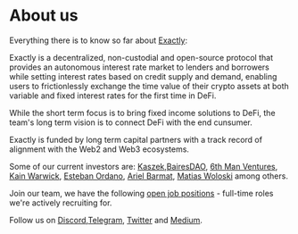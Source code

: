 # About us

Everything there is to know so far about [Exactly](https://exact.ly):

Exactly is a decentralized, non-custodial and open-source protocol that provides an autonomous interest rate market to lenders and borrowers while setting interest rates based on credit supply and demand, enabling users to frictionlessly exchange the time value of their crypto assets at both variable and fixed interest rates for the first time in DeFi.

While the short term focus is to bring fixed income solutions to DeFi, the team's long term vision is to connect DeFi with the end cunsumer.

Exactly is funded by long term capital partners with a track record of alignment with the Web2 and Web3 ecosystems.

Some of our current investors are: [Kaszek](https://www.kaszek.com),[BairesDAO](https://twitter.com/bairesdao), [6th Man Ventures](https://www.6thman.ventures), [Kain Warwick](https://twitter.com/kaiynne), [Esteban Ordano](https://github.com/eordano), [Ariel Barmat](https://github.com/abarmat), [Matias Woloski](https://github.com/woloski) among others.

Join our team, we have the following [open job positions](https://github.com/exactly-protocol/about/tree/main/jobs) - full-time roles we're actively recruiting for.

Follow us on [Discord](https://exact.ly/discord),[Telegram](https://t.me/exactlyFinance), [Twitter](https://twitter.com/exactlyprotocol) and [Medium](https://medium.com/@exactly_protocol).
